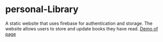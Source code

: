 # personal-Library
A static website that uses firebase for authentication and storage. The website allows users to store and update books they have read.
[Demo of page](https://jeanty-nassau.github.io/personal-Library/)
